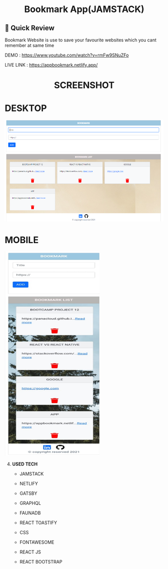 <p align="center">
</p>
<h1 align="center">
 Bookmark App(JAMSTACK)
</h1>

## 🚀 Quick Review

 Bookmark Website is use to save your favourite websites which you cant remember at same time
 
DEMO : https://www.youtube.com/watch?v=rmFw9SNuZFo
 
LIVE LINK : https://appbookmark.netlify.app/

<p align="center">
</p>
<h1 align="center">
  SCREENSHOT
</h1>

<h1>DESKTOP</h1>
  
   <img src="https://github.com/MuhammadAqibRafiq/Bookmark-App-complete/blob/main/static/desktop.png" width="1000" /> 

<h1>MOBILE</h1>

   <img src="https://github.com/MuhammadAqibRafiq/Bookmark-App-complete/blob/main/static/mobile.jpeg" width="300"  height="650" />

4.  **USED TECH**

    - JAMSTACK

    - NETLIFY

    - GATSBY

    - GRAPHQL

    - FAUNADB
    
    - REACT TOASTIFY

    - CSS

    - FONTAWESOME
     
    - REACT JS
    
    - REACT BOOTSTRAP
